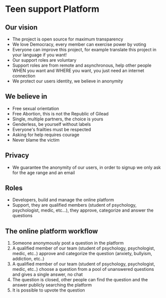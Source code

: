 # Teen support Platform

## Our vision
* The project is open source for maximum transparency
* We love Democracy, every member can exercise power by voting
* Everyone can improve this project, for example translate this project in your language if you want!
* Our support roles are voluntary
* Support roles are from remote and asynchronous, help other people WHEN you want and WHERE you want, you just need an internet connection
* We protect our users identity, we believe in anonymity

## We believe in
* Free sexual orientation
* Free Abortion, this is not the Republic of Gilead
* Single, multiple partners, the choice is yours 
* Genderless, be yourself without labels
* Everyone's frailties must be respected
* Asking for help requires courage
* Never blame the victim

## Privacy
* We guarantee the anonymity of our users, in order to signup we only ask for the age range and an email

## Roles
* Developers, build and manage the online platform
* Support, they are qualified members (student of psychology, psychologist, medic, etc...), they approve, categorize and answer the questions 

## The online platform workflow
1. Someone anonymously post a question in the platform
2. A qualified member of our team (student of psychology, psychologist, medic, etc..) approve and categorize the question (anxiety, bullyism, addiction, etc..)
3. A qualified member of our team (student of psychology, psychologist, medic, etc..) choose a question from a pool of unanswered questions and gives a single answer, no chat
4. The question is closed, other people can find the question and the answer publicly searching the platform
5. It is possible to upvote the question


